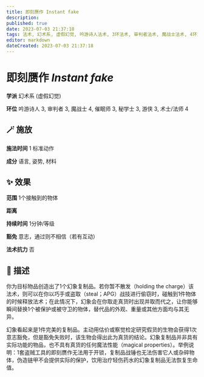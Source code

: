 ```yaml
---
title: 即刻赝作 Instant fake
description: 
published: true
date: 2023-07-03 21:37:18
tags: 法术, 幻术系, 虚假幻觉, 吟游诗人法术, 3环法术, 审判者法术, 魔战士法术, 4环法术, 催眠师法术, 秘学士法术, 游侠法术, 术士/法师法术
editor: markdown
dateCreated: 2023-07-03 21:37:18
---
```


# **即刻赝作** *Instant fake*

**学派** 幻术系 (虚假幻觉) 

**环位** 吟游诗人 3, 审判者 3, 魔战士 4, 催眠师 3, 秘学士 3, 游侠 3, 术士/法师 4

## 🪄 施放

**施法时间** 1 标准动作

**成分** 语言, 姿势, 材料

## ✨ 效果  

**范围** 1个接触到的物体

**距离**   

**持续时间** 1分钟/等级 

**豁免** 意志，通过则不相信（若有互动）

**法术抗力** 否

## 📖 描述

你为目标物品创造出了1个幻象复制品。若你暂不散发（holding the charge）该法术，则可以在你以巧手或盗取（steal；APG）战技进行偷窃时，碰触到1件物体的时候释放法术；在此情况下，幻象会在你取走真货时出现并取而代之，让你能够瞬间替换1个被保护或被守卫的物体，替代品的外观、重量或其他方面均与其无异。

幻象看起来是1件完美的复制品。主动用估价或察觉检定研究假货的生物会获得1次意志豁免，但是豁免失败时，该生物会得出此为真货的结论。幻象复制品并非具有实际功能的物品，也不具有真货的任何魔法性能（magical properties）。举例说明：1套盗贼工具的即刻赝作无法用于开锁，复制品战锤也无法伤害它人或杂碎物体，伪造链甲不会提供实际的保护，饮用治疗轻伤药水的幻象复制品无法恢复生命值。
    